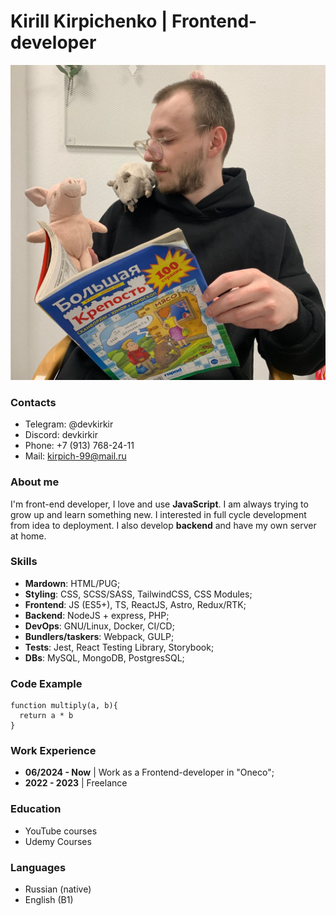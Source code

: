 # Kirill Kirpichenko | Frontend-developer
![avatar](avatar.jpg)
### Contacts
- Telegram: @devkirkir
- Discord: devkirkir
- Phone: +7 (913) 768-24-11
- Mail: kirpich-99@mail.ru

### About me
I'm front-end developer, I love and use **JavaScript**. I am always trying to grow up and learn something new.
I interested in full cycle development from idea to deployment. I also develop **backend** and have my own server at home.

### Skills
- **Mardown**: HTML/PUG; 
- **Styling**: CSS, SCSS/SASS, TailwindCSS, CSS Modules; 
- **Frontend**: JS (ES5+), TS, ReactJS, Astro, Redux/RTK; 
- **Backend**: NodeJS + express, PHP; 
- **DevOps**: GNU/Linux, Docker, CI/CD; 
- **Bundlers/taskers**: Webpack, GULP; 
- **Tests**: Jest, React Testing Library, Storybook; 
- **DBs**: MySQL, MongoDB, PostgresSQL;

### Code Example
```
function multiply(a, b){
  return a * b
}
```
### Work Experience
- **06/2024 - Now** |  Work as a Frontend-developer in "Oneco";
- **2022 - 2023** | Freelance
### Education
- YouTube courses
- Udemy Courses
### Languages
- Russian (native)
- English (B1)
